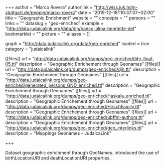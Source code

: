 +++
author = "Marco Rovera"
authorlink = "http://wiss.iuk.hdm-stuttgart.de/people/marco-rovera"
date = "2019-12-18T10:37:07+02:00"
title = "Geographic Enrichment"
website = ""
concepts = ""
persons = ""
links = ""
dataslug = "geo-enriched"
example = "http://data.judaicalink.org/data/djh/banco-alma-henriette-del"
bookmarklet = ""
picture = ""
aliases = []

graph = "http://data.judaicalink.org/data/geo-enriched"
loaded = true
category = "judaicalink"

[[files]]
	url = "http://data.judaicalink.org/dumps/geo-enriched/bhr-final-05.ttl"
	description = "Geographic Enrichement through Geonames"
[[files]]
	url = "http://data.judaicalink.org/dumps/geo-enriched/djh.ttl"
	description = "Geographic Enrichement through Geonames"
[[files]]
	url = "http://data.judaicalink.org/dumps/geo-enriched/generated_persons_GND_enriched.ttl"
	description = "Geographic Enrichement through Geonames"
[[files]]
	url = "http://data.judaicalink.org/dumps/geo-enriched/Haskala_enriched.ttl"
	description = "Geographic Enrichement through Geonames"
[[files]]
	url = "http://data.judaicalink.org/dumps/geo-enriched/HirschFamily.ttl"
	description = "Geographic Enrichement through Geonames"
[[files]]
	url = "http://data.judaicalink.org/dumps/geo-enriched/ubffm-authors.ttl"
	description = "Geographic Enrichement through Geonames"
[[files]]
	url = "http://data.judaicalink.org/dumps/geo-enriched/geo_interlinks.ttl"
	description = "Mappings Geonames - JudaicaLink"
	
+++

Dataset geographic enrichment through GeoNames. 
Introduced the use of birthLocationURI and deathLocationURI properties.
